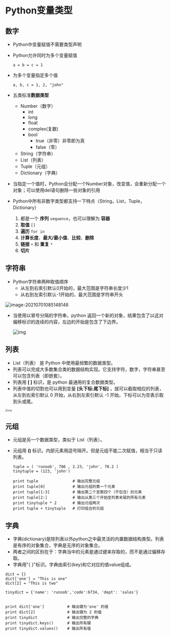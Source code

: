 # Python变量类型

## 数字

* Python中变量赋值不需要类型声明

* Python允许同时为多个变量赋值

  ```
  a = b = c = 1
  ```

* 为多个变量指定多个值

  ```
  a, b, c = 1, 2, "john"
  ```

* 五类标准**数据类型**
  + Number（数字）
    + int
    + long
    + float
    + complex(复数)
    + bool
      * true（非零）非零即为真
      * false（零）
  + String（字符串）
  + List（列表）
  + Tuple（元组）
  + Dictionary（字典）
  
* 当指定一个值时，Python会分配一个Number对象，改变值，会重新分配一个对象；可以使用del语句删除一些对象的引用

* Python中所有非数字类型都支持一下特点（String，List，Tuple，Dictionary）

  1. 都是一个 **序列** `sequence`，也可以理解为 **容器**
  2. **取值** `[]`
  3. **遍历** `for in`
  4. **计算长度**、**最大/最小值**、**比较**、**删除**
  5. **链接** `+` 和 **重复** `*`
  6. **切片**

## 字符串

* Python字符串两种取值顺序
  + 从左到右索引默认0开始的，最大范围是字符串长度少1
  + 从右到左索引默认-1开始的，最大范围是字符串开头

<img src="C:\Users\三夏三十\AppData\Roaming\Typora\typora-user-images\image-20210701085148146.png" alt="image-20210701085148146"  />

* 当使用以冒号分隔的字符串，python 返回一个新的对象，结果包含了以这对偏移标识的连续的内容，左边的开始是包含了下边界。

  ![img](https://www.runoob.com/wp-content/uploads/2013/11/o99aU.png)

## 列表

* List（列表） 是 Python 中使用最频繁的数据类型。
* 列表可以完成大多数集合类的数据结构实现。它支持字符，数字，字符串甚至可以包含列表（即嵌套）。
* 列表用 **[ ]** 标识，是 python 最通用的复合数据类型。
* 列表中值的切割也可以用到变量 **[头下标:尾下标]** ，就可以截取相应的列表，从左到右索引默认 0 开始，从右到左索引默认 -1 开始，下标可以为空表示取到头或尾。

<img src="https://www.runoob.com/wp-content/uploads/2014/08/list_slicing1_new1.png" alt="img" style="zoom:50%;" />

## 元组

* 元组是另一个数据类型，类似于 List（列表）。

* 元组用 **()** 标识。内部元素用逗号隔开。但是元组不能二次赋值，相当于只读列表。

  ```
  tuple = ( 'runoob', 786 , 2.23, 'john', 70.2 )
  tinytuple = (123, 'john')
   
  print tuple               # 输出完整元组
  print tuple[0]            # 输出元组的第一个元素
  print tuple[1:3]          # 输出第二个至第四个（不包含）的元素 
  print tuple[2:]           # 输出从第三个开始至列表末尾的所有元素
  print tinytuple * 2       # 输出元组两次
  print tuple + tinytuple   # 打印组合的元组
  ```

  

## 字典

* 字典(dictionary)是除列表以外python之中最灵活的内置数据结构类型。列表是有序的对象集合，字典是无序的对象集合。
* 两者之间的区别在于：字典当中的元素是通过键来存取的，而不是通过偏移存取。
* 字典用"{ }"标识。字典由索引(key)和它对应的值value组成。

```
dict = {}
dict['one'] = "This is one"
dict[2] = "This is two"
 
tinydict = {'name': 'runoob','code':6734, 'dept': 'sales'}
 
 
print dict['one']          # 输出键为'one' 的值
print dict[2]              # 输出键为 2 的值
print tinydict             # 输出完整的字典
print tinydict.keys()      # 输出所有键
print tinydict.values()    # 输出所有值
```

